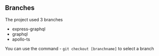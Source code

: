 ## Branches
The project used 3 branches
* express-graphql
* graphql
* apollo-ts

You can use the command - `git checkout [branchname]` to select a branch
